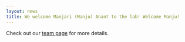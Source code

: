 ```yaml
---
layout: news
title: We welcome Manjari (Manju) Anant to the lab! Welcome Manju!
---
```


Check out our <a href="/team">team page</a> for more details.
